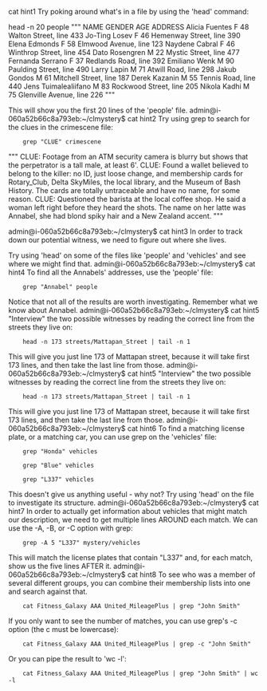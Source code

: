 cat hint1
Try poking around what's in a file by using the 'head' command:

  head -n 20 people
"""
NAME    GENDER  AGE     ADDRESS
Alicia Fuentes  F       48      Walton Street, line 433
Jo-Ting Losev   F       46      Hemenway Street, line 390
Elena Edmonds   F       58      Elmwood Avenue, line 123
Naydene Cabral  F       46      Winthrop Street, line 454
Dato Rosengren  M       22      Mystic Street, line 477
Fernanda Serrano        F       37      Redlands Road, line 392
Emiliano Wenk   M       90      Paulding Street, line 490
Larry Lapin     M       71      Atwill Road, line 298
Jakub Gondos    M       61      Mitchell Street, line 187
Derek Kazanin   M       55      Tennis Road, line 440
Jens Tuimalealiifano    M       83      Rockwood Street, line 205
Nikola Kadhi    M       75      Glenville Avenue, line 226
"""

This will show you the first 20 lines of the 'people' file.
admin@i-060a52b66c8a793eb:~/clmystery$ cat hint2
Try using grep to search for the clues in the crimescene file:

        grep "CLUE" crimescene
        
"""
CLUE: Footage from an ATM security camera is blurry but shows that the perpetrator is a tall male, at least 6'.
CLUE: Found a wallet believed to belong to the killer: no ID, just loose change, and membership cards for Rotary_Club, Delta SkyMiles, the local library, and the Museum of Bash History. The cards are totally untraceable and have no name, for some reason.
CLUE: Questioned the barista at the local coffee shop. He said a woman left right before they heard the shots. The name on her latte was Annabel, she had blond spiky hair and a New Zealand accent.
"""

admin@i-060a52b66c8a793eb:~/clmystery$ cat hint3
In order to track down our potential witness, we need to figure out where she lives.

Try using 'head' on some of the files like 'people' and 'vehicles' and see where we might find that.
admin@i-060a52b66c8a793eb:~/clmystery$ cat hint4
To find all the Annabels' addresses, use the 'people' file:

        grep "Annabel" people

Notice that not all of the results are worth investigating.  Remember what we know about Annabel.
admin@i-060a52b66c8a793eb:~/clmystery$ cat hint5
"Interview" the two possible witnesses by reading the correct line from the streets they live on:

        head -n 173 streets/Mattapan_Street | tail -n 1

This will give you just line 173 of Mattapan street, because it will take first 173 lines, and then take
the last line from those.
admin@i-060a52b66c8a793eb:~/clmystery$ cat hint5
"Interview" the two possible witnesses by reading the correct line from the streets they live on:

        head -n 173 streets/Mattapan_Street | tail -n 1

This will give you just line 173 of Mattapan street, because it will take first 173 lines, and then take
the last line from those.
admin@i-060a52b66c8a793eb:~/clmystery$ cat hint6
To find a matching license plate, or a matching car, you can use grep on the 'vehicles' file:

        grep "Honda" vehicles

        grep "Blue" vehicles

        grep "L337" vehicles

This doesn't give us anything useful - why not? Try using 'head' on the file to investigate its structure.
admin@i-060a52b66c8a793eb:~/clmystery$ cat hint7
In order to actually get information about vehicles that might match our description,
we need to get multiple lines AROUND each match.  We can use the -A, -B, or -C option with grep:

        grep -A 5 "L337" mystery/vehicles

This will match the license plates that contain "L337" and, for each match, show us the five lines AFTER it.
admin@i-060a52b66c8a793eb:~/clmystery$ cat hint8
To see who was a member of several different groups, you can combine their membership lists into one and search against that.

        cat Fitness_Galaxy AAA United_MileagePlus | grep "John Smith"

If you only want to see the number of matches, you can use grep's -c option (the c must be lowercase):

        cat Fitness_Galaxy AAA United_MileagePlus | grep -c "John Smith"

Or you can pipe the result to 'wc -l':

        cat Fitness_Galaxy AAA United_MileagePlus | grep "John Smith" | wc -l
